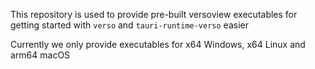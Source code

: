 This repository is used to provide pre-built versoview executables for getting started with `verso` and `tauri-runtime-verso` easier

Currently we only provide executables for x64 Windows, x64 Linux and arm64 macOS

